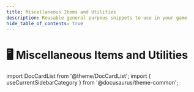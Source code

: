 ```yaml
---
title: Miscellaneous Items and Utilities
description: Reusable general purpous snippets to use in your game
hide_table_of_contents: true
---
```


# 🖥️ Miscellaneous Items and Utilities

import DocCardList from '@theme/DocCardList';
import { useCurrentSidebarCategory } from '@docusaurus/theme-common';

<DocCardList items={useCurrentSidebarCategory().items} />